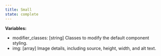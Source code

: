```yaml
---
title: Small
state: complete
---
```


__Variables:__
* modifier_classes: [string] Classes to modify the default component styling.
* img: [array] Image details, including source, height, width, and alt text.
